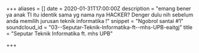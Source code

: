 +++
aliases = []
date = 2020-01-31T17:00:00Z
description = "emang bener ya anak TI itu identik sama yg nama nya HACKER? Denger dulu nih sebelum anda memilih jurusan teknik informatika !"
snippet = "Ngobrol santai #1"
soundcloud_id = "03--Seputar-Teknik-Informatika-ft--mhs-UPB-eaitgj"
title = "Seputar Teknik Informatika ft. mhs UPB"

+++
